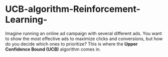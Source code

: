 # UCB-algorithm-Reinforcement-Learning-
Imagine running an online ad campaign with several different ads. You want to show the most effective ads to maximize clicks and conversions, but how do you decide which ones to prioritize? This is where the **Upper Confidence Bound (UCB)** algorithm comes in.
